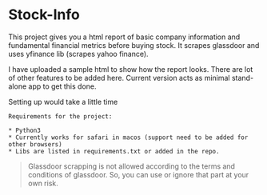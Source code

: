 # Stock-Info
This project gives you a html report of basic company information and fundamental financial metrics before buying stock. It scrapes glassdoor and uses yfinance lib (scrapes yahoo finance).

I have uploaded a sample html to show how the report looks. There are lot of other features to be added here. Current version acts as minimal stand-alone app to get this done.

Setting up would take a little time 
```
Requirements for the project:

* Python3
* Currently works for safari in macos (support need to be added for other browsers)
* Libs are listed in requirements.txt or added in the repo.
```
> Glassdoor scrapping is not allowed according to the terms and conditions of glassdoor. So, you can use or ignore that part at your own risk.
